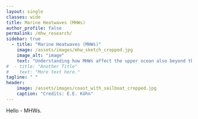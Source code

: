 ```yaml
---
layout: single
classes: wide
title: Marine Heatwaves (MHWs)
author_profile: false
permalink: /mhw_research/
sidebar: true
  - title: "Marine Heatwaves (MHWs)"
    image: /assets/images/mhw_sketch_cropped.jpg
    image_alt: "image"
    text: "Understanding how MHWs affect the upper ocean also beyond the sea surface."
#  - title: "Another Title"
#    text: "More text here."
tagline: " "
header:
    image: /assets/images/coast_with_sailboat_cropped.jpg
    caption: "Credits: E.E. Köhn"
---
```


Hello - MHWs.